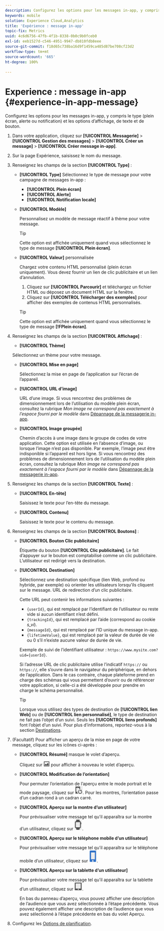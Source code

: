 ```yaml
---
description: Configurez les options pour les messages in-app, y compris le type (plein écran, alerte ou notification) et les options d’affichage, de texte et de bouton.
keywords: mobile
solution: Experience Cloud,Analytics
title: 'Expérience : message in-app'
topic-fix: Metrics
uuid: 4c6d6756-47fb-4f1b-8338-0b0c9b0fceb0
exl-id: eeb1527d-c546-4951-9947-db810fdb8eee
source-git-commit: f18d65c738ba16d9f1459ca485d87be708cf23d2
workflow-type: tm+mt
source-wordcount: '665'
ht-degree: 100%

---
```


# Experience : message in-app {#experience-in-app-message}

Configurez les options pour les messages in-app, y compris le type (plein écran, alerte ou notification) et les options d’affichage, de texte et de bouton.

1. Dans votre application, cliquez sur **[!UICONTROL Messagerie]** > **[!UICONTROL Gestion des messages]** > **[!UICONTROL Créer un message]** > **[!UICONTROL Créer message in-app]**.
1. Sur la page Expérience, saisissez le nom du message.
1. Renseignez les champs de la section **[!UICONTROL Type]** :

   * **[!UICONTROL Type]**
Sélectionnez le type de message pour votre campagne de messages in-app :

      * **[!UICONTROL Plein écran]**
      * **[!UICONTROL Alerte]**
      * **[!UICONTROL Notification locale]**
   * **[!UICONTROL Modèle]**

      Personnalisez un modèle de message réactif à thème pour votre message.

      >[!TIP]
      >
      >Cette option est affichée uniquement quand vous sélectionnez le type de message **[!UICONTROL Plein écran]**.

   * **[!UICONTROL Valeur]** personnalisée

      Chargez votre contenu HTML personnalisé (plein écran uniquement). Vous devez fournir un lien de clic publicitaire et un lien d’annulation.

      1. Cliquez sur **[!UICONTROL Parcourir]** et téléchargez un fichier HTML ou déposez un document HTML sur la fenêtre.
      1. Cliquez sur **[!UICONTROL Télécharger des exemples]** pour afficher des exemples de contenus HTML personnalisés.

      >[!TIP]
      >
      >Cette option est affichée uniquement quand vous sélectionnez le type de message **[!FPlein écran]**.



1. Renseignez les champs de la section **[!UICONTROL Affichage]** :

   * **[!UICONTROL Thème]**

   Sélectionnez un thème pour votre message.

   * **[!UICONTROL Mise en page]**

      Sélectionnez la mise en page de l’application sur l’écran de l’appareil.

   * **[!UICONTROL URL d’image]**

      URL d’une image. Si vous rencontrez des problèmes de dimensionnement lors de l’utilisation du modèle plein écran, consultez la rubrique *Mon image ne correspond pas exactement à l’espace fourni par le modèle* dans [Dépannage de la messagerie in-app](/help/using/in-app-messaging/t-in-app-message/in-apps-ts.md).

   * **[!UICONTROL Image groupée]**

      Chemin d’accès à une image dans le groupe de codes de votre application. Cette option est utilisée en l’absence d’image, ou lorsque l’image n’est pas disponible. Par exemple, l’image peut être indisponible si l’appareil est hors ligne. Si vous rencontrez des problèmes de dimensionnement lors de l’utilisation du modèle plein écran, consultez la rubrique *Mon image ne correspond pas exactement à l’espace fourni par le modèle* dans [Dépannage de la messagerie in-app](/help/using/in-app-messaging/t-in-app-message/in-apps-ts.md).


1. Renseignez les champs de la section **[!UICONTROL Texte]** :

   * **[!UICONTROL En-tête]**

      Saisissez le texte pour l’en-tête du message.

   * **[!UICONTROL Contenu]**

      Saisissez le texte pour le contenu du message.

1. Renseignez les champs de la section **[!UICONTROL Boutons]** :

   * **[!UICONTROL Bouton Clic publicitaire]**

      Étiquette du bouton **[!UICONTROL Clic publicitaire]**. Le fait d’appuyer sur le bouton est comptabilisé comme un clic publicitaire. L’utilisateur est redirigé vers la destination.

   * **[!UICONTROL Destination]**

      Sélectionnez une destination spécifique (lien Web, profond ou hybride, par exemple) où orienter les utilisateurs lorsqu’ils cliquent sur le message. URL de redirection d’un clic publicitaire.

      Cette URL peut contenir les informations suivantes :

      * `{userId}`, qui est remplacé par l’identifiant de l’utilisateur ou reste vide si aucun identifiant n’est défini.
      * `{trackingId}`, qui est remplacé par l’aide (correspond au cookie *s_vi*).
      * `{messageId}`, qui est remplacé par l’ID unique du message in-app.
      * `{lifetimeValue}`, qui est remplacé par la valeur de durée de vie ou 0 s’il n’existe aucune valeur de durée de vie.

      Exemple de suivi de l’identifiant utilisateur : `https://www.mysite.com?uid={userId}`.

      Si l’adresse URL de clic publicitaire utilise l’indicatif `https://` ou `https://`, elle s’ouvre dans le navigateur du périphérique, en dehors de l’application. Dans le cas contraire, chaque plateforme prend en charge des schémas qui vous permettent d’ouvrir ou de référencer votre application, si celle-ci a été développée pour prendre en charge le schéma personnalisé.

      >[!TIP]
      >
      >Lorsque vous utilisez des types de destination de **[!UICONTROL lien Web]** ou de **[!UICONTROL lien personnalisé]**, le type de destination ne fait pas l’objet d’un suivi. Seuls les **[!UICONTROL liens profonds]** font l’objet d’un suivi. Pour plus d’informations, reportez-vous à la section [Destinations](/help/using/acquisition-main/c-create-destinations.md).


1. (Facultatif) Pour afficher un aperçu de la mise en page de votre message, cliquez sur les icônes ci-après :

   * **[!UICONTROL Résumé]** masque le volet d’aperçu.

      Cliquez sur ![Aperçu](assets/icon_preview.png) pour afficher à nouveau le volet d’aperçu.

   * **[!UICONTROL Modification de l’orientation]**

      Pour permuter l’orientation de l’aperçu entre le mode portrait et le mode paysage, cliquez sur ![orientation](assets/icon_orientation.png). Pour les montres, l’orientation passe d’un cadran rond à un cadran carré.

   * **[!UICONTROL Aperçu sur la montre d’un utilisateur]**

      Pour prévisualiser votre message tel qu’il apparaîtra sur la montre d’un utilisateur, cliquez sur ![l’icône de montre](assets/icon_watch.png).

   * **[!UICONTROL Aperçu sur le téléphone mobile d’un utilisateur]**

      Pour prévisualiser votre message tel qu’il apparaîtra sur le téléphone mobile d’un utilisateur, cliquez sur ![l’icône de téléphone](assets/icon_phone.png).

   * **[!UICONTROL Aperçu sur la tablette d’un utilisateur]**

      Pour prévisualiser votre message tel qu’il apparaîtra sur la tablette d’un utilisateur, cliquez sur ![l’icône de tablette](assets/icon_tablet.png).

      En bas du panneau d’aperçu, vous pouvez afficher une description de l’audience que vous avez sélectionnée à l’étape précédente. Vous pouvez également afficher une description de l’audience que vous avez sélectionné à l’étape précédente en bas du volet Aperçu.

1. Configurez les [Options de planification](/help/using/in-app-messaging/t-in-app-message/c-schedule-in-app-message.md).

